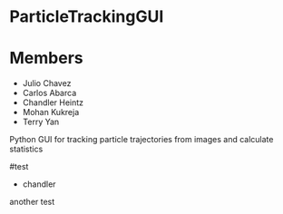 # ParticleTrackingGUI
# Members
- Julio Chavez
- Carlos Abarca
- Chandler Heintz
- Mohan Kukreja
- Terry Yan


Python GUI for tracking particle trajectories from images and calculate statistics
 

 #test
 - chandler 



 another test